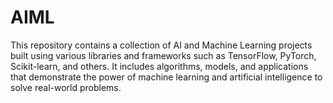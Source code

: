 # AIML
This repository contains a collection of AI and Machine Learning projects built using various libraries and frameworks such as TensorFlow, PyTorch, Scikit-learn, and others. It includes algorithms, models, and applications that demonstrate the power of machine learning and artificial intelligence to solve real-world problems.
